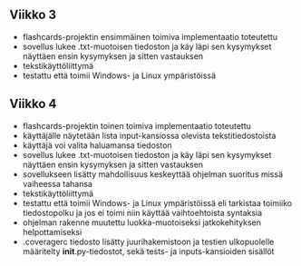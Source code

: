 ## Viikko 3

- flashcards-projektin ensimmäinen toimiva implementaatio toteutettu
- sovellus lukee .txt-muotoisen tiedoston ja käy läpi sen kysymykset näyttäen ensin kysymyksen ja sitten vastauksen
- tekstikäyttöliittymä
- testattu että toimii Windows- ja Linux ympäristöissä 

## Viikko 4

- flashcards-projektin toinen toimiva implementaatio toteutettu
- käyttäjälle näytetään lista input-kansiossa olevista tekstitiedostoista
- käyttäjä voi valita haluamansa tiedoston
- sovellus lukee .txt-muotoisen tiedoston ja käy läpi sen kysymykset näyttäen ensin kysymyksen ja sitten vastauksen
- sovellukseen lisätty mahdollisuus keskeyttää ohjelman suoritus missä vaiheessa tahansa
- tekstikäyttöliittymä
- testattu että toimii Windows- ja Linux ympäristöissä eli tarkistaa toimiiko tiedostopolku ja jos ei toimi niin käyttää vaihtoehtoista syntaksia
- ohjelman rakenne muutettu luokka-muotoiseksi jatkokehityksen helpottamiseksi
- .coveragerc tiedosto lisätty juurihakemistoon ja testien ulkopuolelle määritelty __init__.py-tiedostot, sekä tests- ja inputs-kansioiden sisällöt

